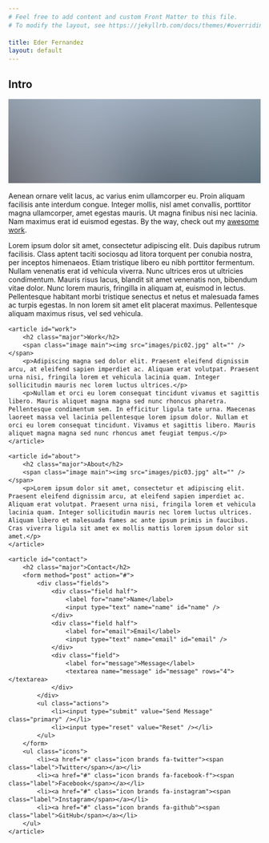 ```yaml
---
# Feel free to add content and custom Front Matter to this file.
# To modify the layout, see https://jekyllrb.com/docs/themes/#overriding-theme-defaults

title: Eder Fernandez
layout: default
---
```


<div id="main">
    <!-- Intro -->
    <article id="intro">
        <h2 class="major">Intro</h2>
        <span class="image main"><img src="images/pic01.jpg" alt="" /></span>
        <p>Aenean ornare velit lacus, ac varius enim ullamcorper eu. Proin aliquam facilisis ante interdum congue. Integer mollis, nisl amet convallis, porttitor magna ullamcorper, amet egestas mauris. Ut magna finibus nisi nec lacinia. Nam maximus erat id euismod egestas. By the way, check out my <a href="#work">awesome work</a>.</p>
        <p>Lorem ipsum dolor sit amet, consectetur adipiscing elit. Duis dapibus rutrum facilisis. Class aptent taciti sociosqu ad litora torquent per conubia nostra, per inceptos himenaeos. Etiam tristique libero eu nibh porttitor fermentum. Nullam venenatis erat id vehicula viverra. Nunc ultrices eros ut ultricies condimentum. Mauris risus lacus, blandit sit amet venenatis non, bibendum vitae dolor. Nunc lorem mauris, fringilla in aliquam at, euismod in lectus. Pellentesque habitant morbi tristique senectus et netus et malesuada fames ac turpis egestas. In non lorem sit amet elit placerat maximus. Pellentesque aliquam maximus risus, vel sed vehicula.</p>
    </article>

<!-- Work -->
    <article id="work">
        <h2 class="major">Work</h2>
        <span class="image main"><img src="images/pic02.jpg" alt="" /></span>
        <p>Adipiscing magna sed dolor elit. Praesent eleifend dignissim arcu, at eleifend sapien imperdiet ac. Aliquam erat volutpat. Praesent urna nisi, fringila lorem et vehicula lacinia quam. Integer sollicitudin mauris nec lorem luctus ultrices.</p>
        <p>Nullam et orci eu lorem consequat tincidunt vivamus et sagittis libero. Mauris aliquet magna magna sed nunc rhoncus pharetra. Pellentesque condimentum sem. In efficitur ligula tate urna. Maecenas laoreet massa vel lacinia pellentesque lorem ipsum dolor. Nullam et orci eu lorem consequat tincidunt. Vivamus et sagittis libero. Mauris aliquet magna magna sed nunc rhoncus amet feugiat tempus.</p>
    </article>

<!-- About -->
    <article id="about">
        <h2 class="major">About</h2>
        <span class="image main"><img src="images/pic03.jpg" alt="" /></span>
        <p>Lorem ipsum dolor sit amet, consectetur et adipiscing elit. Praesent eleifend dignissim arcu, at eleifend sapien imperdiet ac. Aliquam erat volutpat. Praesent urna nisi, fringila lorem et vehicula lacinia quam. Integer sollicitudin mauris nec lorem luctus ultrices. Aliquam libero et malesuada fames ac ante ipsum primis in faucibus. Cras viverra ligula sit amet ex mollis mattis lorem ipsum dolor sit amet.</p>
    </article>

<!-- Contact -->
    <article id="contact">
        <h2 class="major">Contact</h2>
        <form method="post" action="#">
            <div class="fields">
                <div class="field half">
                    <label for="name">Name</label>
                    <input type="text" name="name" id="name" />
                </div>
                <div class="field half">
                    <label for="email">Email</label>
                    <input type="text" name="email" id="email" />
                </div>
                <div class="field">
                    <label for="message">Message</label>
                    <textarea name="message" id="message" rows="4"></textarea>
                </div>
            </div>
            <ul class="actions">
                <li><input type="submit" value="Send Message" class="primary" /></li>
                <li><input type="reset" value="Reset" /></li>
            </ul>
        </form>
        <ul class="icons">
            <li><a href="#" class="icon brands fa-twitter"><span class="label">Twitter</span></a></li>
            <li><a href="#" class="icon brands fa-facebook-f"><span class="label">Facebook</span></a></li>
            <li><a href="#" class="icon brands fa-instagram"><span class="label">Instagram</span></a></li>
            <li><a href="#" class="icon brands fa-github"><span class="label">GitHub</span></a></li>
        </ul>
    </article>
</div>